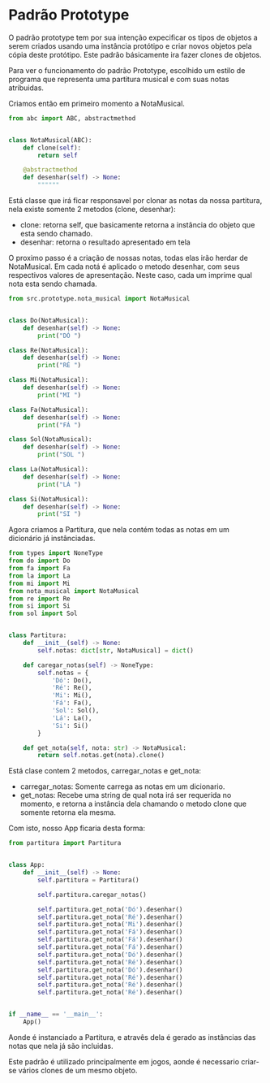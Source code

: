 # Padrão Prototype

O padrão prototype tem por sua intenção expecificar os tipos de objetos a serem criados usando uma instância protótipo e criar novos objetos pela cópia deste protótipo.
Este padrão básicamente ira fazer clones de objetos.

Para ver o funcionamento do padrão Prototype, escolhido um estilo de programa que representa uma partitura musical e com suas notas atribuidas.

Criamos então em primeiro momento a NotaMusical.

```python
from abc import ABC, abstractmethod


class NotaMusical(ABC):
    def clone(self):    
        return self

    @abstractmethod
    def desenhar(self) -> None:
        """"""
```
Está classe que irá ficar responsavel por clonar as notas da nossa partitura, nela existe somente 2 metodos (clone, desenhar):
- clone: retorna self, que basicamente retorna a instância do objeto que esta sendo chamado.
- desenhar: retorna o resultado apresentado em tela

O proximo passo é a criação de nossas notas, todas elas irão herdar de NotaMusical.
Em cada notá é aplicado o metodo desenhar, com seus respectivos valores de apresentação. 
Neste caso, cada um imprime qual nota esta sendo chamada.

```python
from src.prototype.nota_musical import NotaMusical


class Do(NotaMusical):
    def desenhar(self) -> None:
        print("DÓ ")

class Re(NotaMusical):
    def desenhar(self) -> None:
        print("RÉ ")

class Mi(NotaMusical):
    def desenhar(self) -> None:
        print("MI ")

class Fa(NotaMusical):
    def desenhar(self) -> None:
        print("FÁ ")

class Sol(NotaMusical):
    def desenhar(self) -> None:
        print("SOL ")

class La(NotaMusical):
    def desenhar(self) -> None:
        print("LÁ ")

class Si(NotaMusical):
    def desenhar(self) -> None:
        print("SI ")
```

Agora criamos a Partitura, que nela contém todas as notas em um dicionário já instânciadas.


```python
from types import NoneType
from do import Do
from fa import Fa
from la import La
from mi import Mi
from nota_musical import NotaMusical
from re import Re
from si import Si
from sol import Sol


class Partitura:
    def __init__(self) -> None:
        self.notas: dict[str, NotaMusical] = dict()

    def caregar_notas(self) -> NoneType:
        self.notas = {
            'Dó': Do(),
            'Ré': Re(),
            'Mi': Mi(),
            'Fá': Fa(),
            'Sol': Sol(),
            'Lá': La(),
            'Si': Si()
        }

    def get_nota(self, nota: str) -> NotaMusical:
        return self.notas.get(nota).clone()
```

Está clase contem 2 metodos, carregar_notas e get_nota:
- carregar_notas: Somente carrega as notas em um dicionario.
- get_notas: Recebe uma string de qual nota irá ser requerida no momento, e retorna a instância dela chamando o metodo clone que somente retorna ela mesma.
  
Com isto, nosso App ficaria desta forma:

```python
from partitura import Partitura


class App:
    def __init__(self) -> None:
        self.partitura = Partitura()

        self.partitura.caregar_notas()

        self.partitura.get_nota('Dó').desenhar()
        self.partitura.get_nota('Ré').desenhar()
        self.partitura.get_nota('Mi').desenhar()
        self.partitura.get_nota('Fá').desenhar()
        self.partitura.get_nota('Fá').desenhar()
        self.partitura.get_nota('Fá').desenhar()
        self.partitura.get_nota('Dó').desenhar()
        self.partitura.get_nota('Ré').desenhar()
        self.partitura.get_nota('Dó').desenhar()
        self.partitura.get_nota('Ré').desenhar()
        self.partitura.get_nota('Ré').desenhar()
        self.partitura.get_nota('Ré').desenhar()


if __name__ == '__main__':
    App()
```

Aonde é instanciado a Partitura, e atravês dela é gerado as instâncias das notas que nela já são incluidas.

Este padrão é utilizado principalmente em jogos, aonde é necessario criar-se vários clones de um mesmo objeto.
